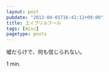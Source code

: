 ```yaml
---
layout: post
pubdate: "2013-04-01T16:42:12+09:00"
title: エイプリルフール
tags: [misc]
pagetype: posts
---
```

嘘だらけで、何も信じられない。

1 min.
